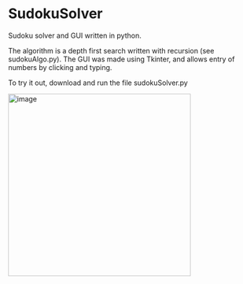 # SudokuSolver
Sudoku solver and GUI written in python. 

The algorithm is a depth first search written with recursion (see sudokuAlgo.py).
The GUI was made using Tkinter, and allows entry of numbers by clicking and typing.

To try it out, download and run the file sudokuSolver.py

<img width="371" alt="image" src="https://github.com/arandhaw/SudokuSolver/assets/72634664/b214edc4-3b37-4678-b1ef-0ad27f2929d9">
